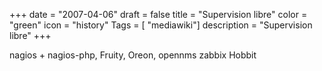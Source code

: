 +++
date = "2007-04-06"
draft = false
title = "Supervision libre"
color = "green"
icon = "history"
Tags = [ "mediawiki"]
description = "Supervision libre"
+++

nagios + nagios-php, Fruity, Oreon, opennms zabbix Hobbit
